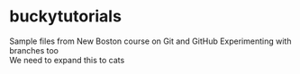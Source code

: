 # buckytutorials
Sample files from New Boston course on Git and GitHub
Experimenting with branches too  
We need to expand this to cats
